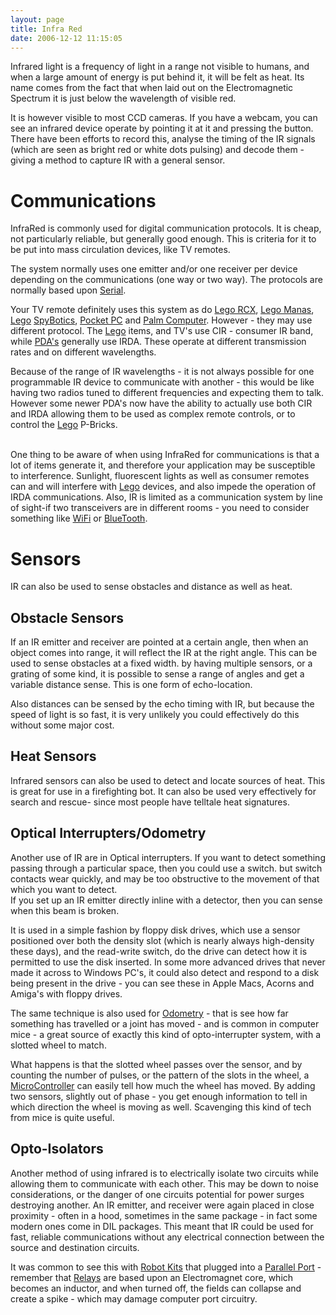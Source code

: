 ```yaml
---
layout: page
title: Infra Red
date: 2006-12-12 11:15:05
---
```

Infrared light is a frequency of light in a range not visible to humans, and when a large amount of energy is put behind it, it will be felt as heat. Its name comes from the fact that when laid out on the Electromagnetic Spectrum it is just below the wavelength of visible red.

It is however visible to most CCD cameras. If you have a webcam, you can see an infrared device operate by pointing it at it and pressing the button. There have been efforts to record this, analyse the timing of the IR signals (which are seen as bright red or white dots pulsing) and decode them - giving a method to capture IR with a general sensor.

<h1 id="Communications">Communications</h1>
InfraRed is commonly used for digital communication protocols. It is cheap, not particularly reliable, but generally good enough. This is criteria for it to be put into mass circulation devices, like TV remotes.

The system normally uses one emitter and/or one receiver per device depending on the communications (one way or two way).  The protocols are normally based upon <a href="/wiki/serial_data_stream.html" title="Serial Data Stream">Serial</a>.

Your TV remote definitely uses this system as do <a href="/wiki/rcx.html" title="The Lego RCX">Lego RCX</a>, <a href="/wiki/lego_manas.html" title="Remote control Lego robot-like kits">Lego Manas</a>, <a href="/wiki/lego.html" title="The best known construction toy">Lego</a> <a href="/wiki/spybotics.html" title="Lego Programmable robot kits">SpyBotics</a>, <a href="/wiki/pocket_pc.html" title="Pocket PC">Pocket PC</a> and <a href="/wiki/palm_computer.html" title="Palm Computer">Palm Computer</a>. However - they may use different protocol. The <a href="/wiki/lego.html" title="The best known construction toy">Lego</a> items, and TV's use CIR - consumer IR band, while <a href="/wiki/personal_data_assistant.html" title="Personal Data Assistant">PDA's</a> generally use IRDA. These operate at different transmission rates and on different wavelengths.

Because of the range of IR wavelengths - it is not always possible for one programmable IR device to communicate with another - this would be like having two radios tuned to different frequencies and expecting them to talk. However some newer PDA's now have the ability to actually use both CIR and IRDA allowing them to be used as complex remote controls, or to control the <a href="/wiki/lego.html" title="The best known construction toy">Lego</a> P-Bricks.


<br/>One thing to be aware of when using InfraRed for communications is that a lot of items generate it, and therefore your application may be susceptible to interference. Sunlight, fluorescent lights as well as consumer remotes can and will interfere with <a href="/wiki/lego.html" title="The best known construction toy">Lego</a> devices, and also impede the operation of IRDA communications. Also, IR is limited as a communication system by line of sight-if two transceivers are in different rooms - you need to consider something like <a href="/wiki/wifi.html" title="Wireless Lan">WiFi</a> or <a href="/wiki/bluetooth.html" title="Bluetooth">BlueTooth</a>.

<h1 id="Sensors">Sensors</h1>
IR can also be used to sense obstacles and distance as well as heat.

<h2 id="Obstacle_Sensors">Obstacle Sensors</h2>
If an IR emitter and receiver are pointed at a certain angle, then when an object comes into range, it will reflect the IR at the right angle. This can be used to sense obstacles at a fixed width. by having multiple sensors, or a grating of some kind, it is possible to sense a range of angles and get a variable distance sense. This is one form of echo-location.

Also distances can be sensed by the echo timing with IR, but because the speed of light is so fast, it is very unlikely you could effectively do this without some major cost.

<h2 id="Heat_Sensors">Heat Sensors</h2>
Infrared sensors can also be used to detect and locate sources of heat. This is great for use in a firefighting bot. It can also be used very effectively for search and rescue- since most people have telltale heat signatures.

<h2 id="Optical_Interrupters_Odometry">Optical Interrupters/Odometry</h2>
Another use of IR are in Optical interrupters. If you want to detect something passing through a particular space, then you could use a switch. but switch contacts wear quickly, and may be too obstructive to the movement of that which you want to detect.
<br/>If you set up an IR emitter directly inline with a detector, then you can sense when this beam is broken.

It is used in a simple fashion by floppy disk drives, which use a sensor positioned over both the density slot (which is nearly always high-density these days), and the read-write switch, do the drive can detect how it is permitted to use the disk inserted. In some more advanced drives that never made it across to Windows PC's, it could also detect and respond to a disk being present in the drive - you can see these in Apple Macs, Acorns and Amiga's with floppy drives.

The same technique is also used for <a href="/wiki/odometry.html" title="Measurement of distance through step/rev counting">Odometry</a> - that is see how far something has travelled or a joint has moved   - and is common in computer mice - a great source of exactly this kind of opto-interrupter system, with a slotted wheel to match.

What happens is that the slotted wheel passes over the sensor, and by counting the number of pulses, or the pattern of the slots in the wheel, a <a a="" brain="" for="" href="/wiki/microcontroller.html" robot="" title="A programmable digital controller (or ">MicroController</a> can easily tell how much the wheel has moved. By adding two sensors, slightly out of phase - you get enough information to tell in which direction the wheel is moving as well. Scavenging this kind of tech from mice is quite useful.

<h2 id="Opto-Isolators">Opto-Isolators</h2>
Another method of using infrared is to electrically isolate two circuits while allowing them to communicate with each other. This may be down to noise considerations, or the danger of one circuits potential for power surges destroying another. An IR emitter, and receiver were again placed in close proximity - often in a hood, sometimes in the same package - in fact some modern ones come in DIL packages. This meant that IR could be used for fast, reliable communications without any electrical connection between the source and destination circuits.

It was common to see this with <a href="/wiki/robot_kits.html" title="Robot Kits">Robot Kits</a> that plugged into a <a href="/wiki/parallel_port.html" title="Parallel Port">Parallel Port</a> - remember that <a href="/wiki/electronic_relay.html" title="An electrically activated switch">Relays</a> are based upon an Electromagnet core, which becomes an inductor, and when turned off, the fields can collapse and create a spike - which may damage computer port circuitry.
